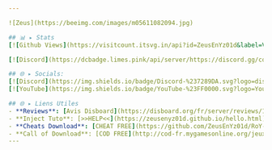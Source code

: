```yaml
---

![Zeus](https://beeimg.com/images/m05611082094.jpg)

## 📊 ▸ Stats
[![Github Views](https://visitcount.itsvg.in/api?id=ZeusEnYz01d&label=Views&icon=5&pretty=true)](https://visitcount.itsvg.in)

[![Discord](https://dcbadge.limes.pink/api/server/https://discord.gg/cod-fr)](https://discord.gg/cod-fr)

## 🌐 ▸ Socials:
[![Discord](https://img.shields.io/badge/Discord-%237289DA.svg?logo=discord&logoColor=white)](https://discord.gg/cod-fr) 
[![YouTube](https://img.shields.io/badge/YouTube-%23FF0000.svg?logo=YouTube&logoColor=white)](https://www.youtube.com/@PlutoniumModding)

## 🌐 ▸ Liens Utiles
- **Reviews**: [Avis Disboard](https://disboard.org/fr/server/reviews/1182223934276513893)
- **Inject Tuto**: [>>HELP<<](https://zeusenyz01d.github.io/hello.html)
- **Cheats Download**: [CHEAT FREE](https://github.com/ZeusEnYz01d/RoY-ChEaT)
- **Call of Download**: [COD FREE](http://cod-fr.mygamesonline.org/jeux/index.html)
---
```

